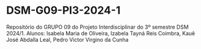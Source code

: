 # DSM-G09-PI3-2024-1
Repositório do GRUPO 09 do Projeto Interdisciplinar do 3º semestre DSM 2024/1. Alunos: Isabela Maria de Oliveira, Izabela Tayná Reis Coimbra, Kauê José Abdalla Leal, Pedro Victor Virgino da Cunha
